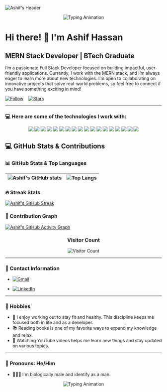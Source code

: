 ![Ashif's Header](https://camo.githubusercontent.com/ab5687870591755d81eae1f4ea58b6ffacd7f12700a8ba862c2b54f3be33d403/68747470733a2f2f63617073756c652d72656e6465722e76657263656c2e6170702f6170693f747970653d776176696e6726636f6c6f723d303061626630266865696768743d37302673656374696f6e3d686561646572)

<div align="center">
  
  ![Typing Animation](https://readme-typing-svg.demolab.com/?lines=Hello+there!;My+name+is+Ashif+Hassan;Welcome+to+my+profile!&center=true&width=500&height=50&size=24)

</div>

# Hi there! 👋 I'm Ashif Hassan

## MERN Stack Developer | BTech Graduate

I’m a passionate Full Stack Developer focused on building impactful, user-friendly applications. Currently, I work with the MERN stack, and I’m always eager to learn more about new technologies. I’m open to collaborating on innovative projects that solve real-world problems, so feel free to connect if you have something exciting in mind!

[![Follow](https://img.shields.io/github/followers/ashif1996?label=👤%20Follow%20+&style=for-the-badge&color=blue&labelColor=blue)](https://github.com/ashif1996?tab=followers) &nbsp;&nbsp;
[![Stars](https://img.shields.io/github/stars/ashif1996?label=⭐%20Stars&style=for-the-badge&color=green&labelColor=green)](https://github.com/ashif1996)

---


### 💻 **Here are some of the technologies I work with:**

<p align="center">
  <img src="https://img.shields.io/badge/JavaScript-%23F7DF1E?style=for-the-badge&logo=javascript&logoColor=white" />
  <img src="https://img.shields.io/badge/TypeScript-%233178C6?style=for-the-badge&logo=typescript&logoColor=white" />
  <img src="https://img.shields.io/badge/HTML5-%23E34F26?style=for-the-badge&logo=html5&logoColor=white" />
  <img src="https://img.shields.io/badge/CSS3-%231572B6?style=for-the-badge&logo=css3&logoColor=white" />
  <img src="https://img.shields.io/badge/Bootstrap-%237A1F8C?style=for-the-badge&logo=bootstrap&logoColor=white" />
  <img src="https://img.shields.io/badge/Tailwind%20CSS-%2338B2AC?style=for-the-badge&logo=tailwind-css&logoColor=white" />
  <img src="https://img.shields.io/badge/Node.js-339933?style=for-the-badge&logo=node.js&logoColor=white" />
  <img src="https://img.shields.io/badge/Express-%23404d59?style=for-the-badge&logo=express&logoColor=white" />
  <img src="https://img.shields.io/badge/MongoDB-%2347A248?style=for-the-badge&logo=mongodb&logoColor=white" />
  <img src="https://img.shields.io/badge/React-%2361DAFB?style=for-the-badge&logo=react&logoColor=white" />
  <img src="https://img.shields.io/badge/Redux-%234A90E2?style=for-the-badge&logo=redux&logoColor=white" />
  <img src="https://img.shields.io/badge/Git-%23F1502F?style=for-the-badge&logo=git&logoColor=white" />
  <img src="https://img.shields.io/badge/GitHub-%23121011?style=for-the-badge&logo=github&logoColor=white" />
  <img src="https://img.shields.io/badge/AWS-%23FF9900?style=for-the-badge&logo=amazonaws&logoColor=white" />
  <img src="https://img.shields.io/badge/PostgreSQL-%23316192?style=for-the-badge&logo=postgresql&logoColor=white" />
  <img src="https://img.shields.io/badge/Canva-%2300C4CC?style=for-the-badge&logo=canva&logoColor=white" />
  <img src="https://img.shields.io/badge/Figma-%23F24E1E?style=for-the-badge&logo=figma&logoColor=white" />
  <img src="https://img.shields.io/badge/Framer-%23FF4F75?style=for-the-badge&logo=framer&logoColor=white" />
</p>


## 💻 **GitHub Stats & Contributions**

### 📊 GitHub Stats & Top Languages
| ![Ashif's GitHub stats](https://github-readme-stats.vercel.app/api?username=ashif1996&show_icons=true&count_private=true&hide=prs&hide_title=true&theme=radical) | ![Top Langs](https://github-readme-stats.vercel.app/api/top-langs/?username=ashif1996&layout=compact&theme=radical) |
| --- | --- |

### 🔥 Streak Stats
[![Ashif's GitHub Streak](https://github-readme-streak-stats.herokuapp.com/?user=ashif1996&theme=radical)](https://github.com/ashif1996)

### 📅 Contribution Graph
[![Ashif's GitHub Activity Graph](https://github-readme-activity-graph.vercel.app/graph?username=ashif1996&theme=react-dark&hide_border=true&area=true)](https://github.com/ashif1996)

<div align="center">

  ### Visitor Count

  ![Visitor Count](https://profile-counter.glitch.me/ashif1996/count.svg)

</div>

---

### 📧 **Contact Information**
- [![Gmail](https://img.shields.io/badge/Gmail-ashifhassan6666@gmail.com-red?logo=gmail)](mailto:ashifhassan6666@gmail.com)
 
- [![LinkedIn](https://img.shields.io/badge/LinkedIn-Connect-blue?logo=linkedin)](https://www.linkedin.com/in/ashif-hassan-2a096b286)

---


### 🎯 Hobbies
- 💪 I enjoy working out to stay fit and healthy. This discipline keeps me focused both in life and as a developer.
- 📚 Reading books is one of my favorite ways to expand my knowledge and relax.
- 🎥 Watching YouTube videos helps me learn new things and stay updated on various topics.

---


### 👤 **Pronouns**: He/Him
- 🧑🏽‍💼 I'm biologically male and identify as a man.

<div align="center">

  ![Typing Animation](https://readme-typing-svg.demolab.com/?lines=Thank+you+for+visiting+my+profile!;Feel+free+to+connect!&center=true&width=500&height=50&size=24)

</div>
